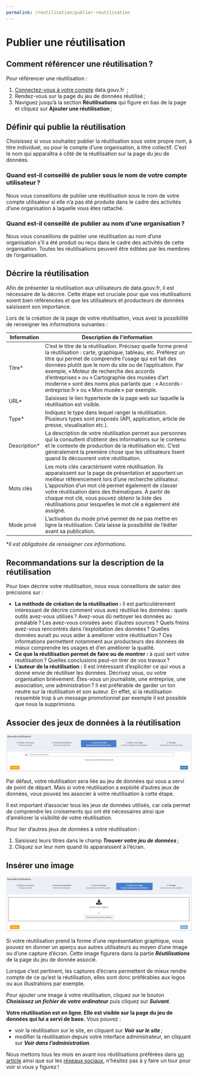 ```yaml
---
permalink: /reutilisation/publier-reutilisation
---
```


# Publier une réutilisation


## **Comment référencer une réutilisation ?**

Pour référencer une réutilisation :

1. [Connectez-vous à votre compte](https://www.data.gouv.fr/fr/login) data.gouv.fr  ;
2. Rendez-vous sur la page du jeu de données réutilisé ;
3. Naviguez jusqu’à la section **Réutilisations** qui figure en bas de la page et cliquez sur **Ajouter une réutilisation** ;

## **Définir qui publie la réutilisation**

Choisissez si vous souhaitez publier la réutilisation sous votre propre nom, à titre individuel, ou pour le compte d’une organisation, à titre collectif. C’est le nom qui apparaîtra à côté de la réutilisation sur la page du jeu de données.

### **Quand est-il conseillé de publier sous le nom de votre compte utilisateur ?**

Nous vous conseillons de publier une réutilisation sous le nom de votre compte utilisateur si elle n’a pas été produite dans le cadre des activités d’une organisation à laquelle vous êtes rattaché.

### **Quand est-il conseillé de publier au nom d’une organisation ?**

Nous vous conseillons de publier une réutilisation au nom d’une organisation s’il a été produit ou reçu dans le cadre des activités de cette organisation. Toutes les réutilisations peuvent être éditées par les membres de l’organisation.

## **Décrire la réutilisation**

Afin de présenter la réutilisation aux utilisateurs de data.gouv.fr, il est nécessaire de la décrire. Cette étape est cruciale pour que vos réutilisations soient bien référencées et que les utilisateurs et producteurs de données saisissent son importance. 

Lors de la création de la page de votre réutilisation, vous avez la possibilité de renseigner les informations suivantes :

| Information                                                                                                                         |   Description de l'information                                                                                                                         |
| ------------------------------------------------------------------------------------------------------------------------------------| -----------------------------------------------------------------------------------------------------------------------------------------------------------------------------------------------------------------------------------------------------------------------------------------------------------------------------------------------------------------------------------------------------------------------------------------------------------------------------------------------------------------------------------------------------------------------------------------------------------------------------------------------------------------------------------------------------------------------------------------| 
| Titre*|C’est le titre de la réutilisation. Précisez quelle forme prend la réutilisation : carte, graphique, tableau, etc. Préférez un titre qui permet de comprendre l’usage qui est fait des données plutôt que le nom du site ou de l’application. Par exemple, « Moteur de recherche des accords d’entreprises » ou « Cartographie des musées d’art moderne » sont des noms plus parlants que : « Accords-entreprise.fr » ou « Mon musée » par exemple. 
|URL*| Saisissez le lien hypertexte de la page web sur laquelle la réutilisation est visible. 
|Type*| Indiquez le type dans lequel ranger la réutilisation. Plusieurs types sont proposés (API, application, article de presse, visualisation etc.). 
|Description*| La description de votre réutilisation permet aux personnes qui la consultent d’obtenir des informations sur le contenu et le contexte de production de la réutilisation etc. C’est généralement la première chose que les utilisateurs lisent quand ils découvrent votre réutilisation.
| Mots clés| Les mots clés caractérisent votre réutilisation. Ils apparaissent sur la page de présentation et apportent un meilleur référencement lors d’une recherche utilisateur. L’apposition d’un mot clé permet également de classer votre réutilisation dans des thématiques. À partir de chaque mot clé, vous pouvez obtenir la liste des réutilisations pour lesquelles le mot clé a également été assigné.
| Mode privé| L’activation du mode privé permet de ne pas mettre en ligne la réutilisation. Cela laisse la possibilité de l’éditer avant sa publication. 

**Il est obligatoire de renseigner ces informations.*

## Recommandations sur la description de la réutilisation

Pour bien décrire votre réutilisation, nous vous conseillons de saisir des précisions sur : 

- **La méthode de création de la réutilisation :** il est particulièrement intéressant de décrire comment vous avez réutilisé les données : quels outils avez-vous utilisés ? Avez-vous dû nettoyer les données au préalable ? Les avez-vous croisées avec d’autres sources ? Quels freins avez-vous rencontrés dans l’exploitation des données ? Quelles données aurait pu vous aider à améliorer votre réutilisation ? Ces informations permettent notamment aux producteurs des données de mieux comprendre les usages et d’en améliorer la qualité.
- **Ce que la réutilisation permet de faire ou de montrer :** à quoi sert votre réutilisation ? Quelles conclusions peut-on tirer de vos travaux ?
- **L’auteur de la réutilisation :** Il est intéressant d’expliciter ce qui vous a donné envie de réutiliser les données. Décrivez vous, ou votre organisation brièvement. Êtes-vous un journaliste, une entreprise, une association, une administration ? Il est préférable de garder un ton neutre sur la réutilisation et son auteur. En effet, si la réutilisation ressemble trop à un message promotionnel par exemple il est possible que nous la supprimions.

## **Associer des jeux de données à la réutilisation**

![Associer des jeux de données à la réutilisation](./images/associer_jdd.png)

Par défaut, votre réutilisation sera liée au jeu de données qui vous a servi de point de départ. Mais si votre réutilisation a exploité d’autres jeux de données, vous pouvez les associer à votre réutilisation à cette étape.

Il est important d’associer tous les jeux de données utilisés, car cela permet de comprendre les croisements qui ont été nécessaires ainsi que d’améliorer la visibilité de votre réutilisation.

Pour lier d’autres jeux de données à votre réutilisation :

1. Saisissez leurs titres dans le champ ***Trouver votre jeu de données*** ;
2. Cliquez sur leur nom quand ils apparaissent à l’écran.

## **Insérer une image**

![Associer une image à la réutilisation](./images/ajouter_image.png)

Si votre réutilisation prend la forme d’une représentation graphique, vous pouvez en donner un aperçu aux autres utilisateurs au moyen d’une image ou d’une capture d’écran. Cette image figurera dans la partie ***Réutilisations*** de la page du jeu de donnée associé.

Lorsque c’est pertinent, les captures d’écrans permettent de mieux rendre compte de ce qu’est la réutilisation, elles sont donc préférables aux logos ou aux illustrations par exemple.

Pour ajouter une image à votre réutilisation, cliquez sur le bouton ***Choisissez un fichier de votre ordinateur*** puis cliquez sur ***Suivant***.

**Votre réutilisation est en ligne. Elle est visible sur la page du jeu de données qui lui a servi de base.** Vous pouvez :

- voir la réutilisation sur le site, en cliquant sur ***Voir sur le site*** ;
- modifier la réutilisation depuis votre interface administrateur, en cliquant sur ***Voir dans l’administration***.

Nous mettons tous les mois en avant nos réutilisations préférées dans [un article](https://www.data.gouv.fr/fr/posts/) ainsi que sur les [réseaux sociaux](https://twitter.com/datagouvfr), n’hésitez pas à y faire un tour pour voir si vous y figurez !
